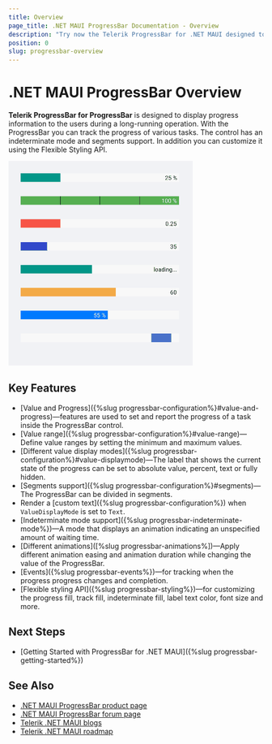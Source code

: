 ```yaml
---
title: Overview
page_title: .NET MAUI ProgressBar Documentation - Overview
description: "Try now the Telerik ProgressBar for .NET MAUI designed to track the progress of various tasks."
position: 0
slug: progressbar-overview
---
```


# .NET MAUI ProgressBar Overview

**Telerik ProgressBar for ProgressBar** is designed to display progress information to the users during a long-running operation. With the ProgressBar you can track the progress of various tasks. The control has an indeterminate mode and segments support. In addition you can customize it using the Flexible Styling API.  

![.NET MAUI ProgressBar Overview](images/progressbar-overview.gif)

## Key Features

* [Value and Progress]({%slug progressbar-configuration%}#value-and-progress)&mdash;features are used to set and report the progress of a task inside the ProgressBar control.
* [Value range]({%slug progressbar-configuration%}#value-range)&mdash;Define value ranges by setting the minimum and maximum values.
* [Different value display modes]({%slug progressbar-configuration%}#value-displaymode)&mdash;The label that shows the current state of the progress can be set to absolute value, percent, text or fully hidden.
* [Segments support]({%slug progressbar-configuration%}#segments)&mdash;The ProgressBar can be divided in segments.
* Render a [custom text]({%slug progressbar-configuration%}) when `ValueDisplayMode` is set to `Text`.
* [Indeterminate mode support]({%slug progressbar-indeterminate-mode%})&mdash;A mode that displays an animation indicating an unspecified amount of waiting time.
* [Different animations]([%slug progressbar-animations%])&mdash;Apply different animation easing and animation duration while changing the value of the ProgressBar.
* [Events]({%slug progressbar-events%})&mdash;for tracking when the progress progress changes and completion.  
* [Flexible styling API]({%slug progressbar-styling%})&mdash;for customizing the progress fill, track fill, indeterminate fill, label text color, font size and more.

## Next Steps

- [Getting Started with ProgressBar for .NET MAUI]({%slug progressbar-getting-started%})

## See Also

- [.NET MAUI ProgressBar product page](https://www.telerik.com/maui-ui/progressbar)
- [.NET MAUI ProgressBar forum page](https://www.telerik.com/forums/maui?tagId=1978)
- [Telerik .NET MAUI blogs](https://www.telerik.com/blogs/mobile-net-maui)
- [Telerik .NET MAUI roadmap](https://www.telerik.com/support/whats-new/maui-ui/roadmap)
